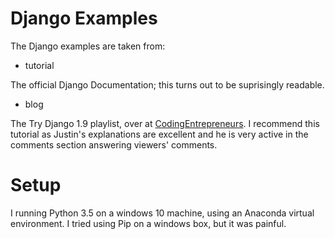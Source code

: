 # Django Examples

The Django examples are taken from:

+ tutorial

The official Django Documentation; this turns out to be suprisingly readable.

+ blog

The Try Django 1.9 playlist, over at [CodingEntrepreneurs](https://www.youtube.com/user/CodingEntrepreneurs). I recommend this tutorial as Justin's explanations are excellent and he is very active in the comments section answering viewers' comments.

# Setup

I running Python 3.5 on a windows 10 machine, using an Anaconda virtual environment. I tried using Pip on a windows box, but it was painful.
